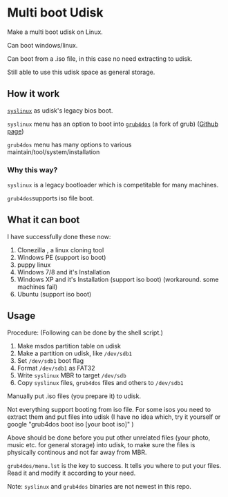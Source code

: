 # Multi boot Udisk

Make a multi boot udisk on Linux. 

Can boot windows/linux. 

Can boot from a .iso file, in this case no need extracting to udisk. 

Still able to use this udisk space as general storage.

## How it work
[`syslinux`](http://www.syslinux.org) as udisk's legacy bios boot.

`syslinux` menu has an option to boot into [`grub4dos`](http://grub4dos.sourceforge.net/) (a fork of grub) ([Github page](https://github.com/chenall/grub4dos))

`grub4dos` menu has many options to various maintain/tool/system/installation

### Why this way?
`syslinux` is a legacy bootloader which is competitable for many machines.

`grub4dos`supports iso file boot. 

## What it can boot

I have successfully done these now:
1. Clonezilla , a linux cloning tool
2. Windows PE (support iso boot)
3. puppy linux
4. Windows 7/8 and it's Installation
5. Windows XP and it's Installation (support iso boot) (workaround. some machines fail)
6. Ubuntu (support iso boot)

## Usage

Procedure: (Following can be done by the shell script.)
1. Make msdos partition table on udisk
2. Make a partition on udisk, like `/dev/sdb1`
3. Set `/dev/sdb1` boot flag
4. Format `/dev/sdb1` as FAT32
5. Write `syslinux` MBR to target `/dev/sdb`
6. Copy `syslinux` files, `grub4dos` files and others to `/dev/sdb1`

Manually put .iso files (you prepare it) to udisk. 

Not everything support booting from iso file. For some isos you need to extract them and put files into udisk (I have no idea which, try it yourself or google "grub4dos boot iso [your boot iso]" )

Above should be done before you put other unrelated files (your photo, music etc. for general storage) into udisk, to make sure the files is physically continous and not far away from MBR.

`grub4dos/menu.lst` is the key to success. It tells you where to put your files. Read it and modify it according to your need.

Note: `syslinux` and `grub4dos` binaries are not newest in this repo.
